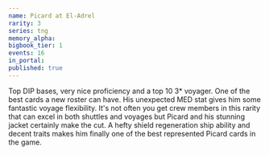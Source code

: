 ```yaml
---
name: Picard at El-Adrel
rarity: 3
series: tng
memory_alpha:
bigbook_tier: 1
events: 16
in_portal:
published: true
---
```


Top DIP bases, very nice proficiency and a top 10 3* voyager. One of the best cards a new roster can have. His unexpected MED stat gives him some fantastic voyage flexibility. It's not often you get crew members in this rarity that can excel in both shuttles and voyages but Picard and his stunning jacket certainly make the cut. A hefty shield regeneration ship ability and decent traits makes him finally one of the best represented Picard cards in the game.
